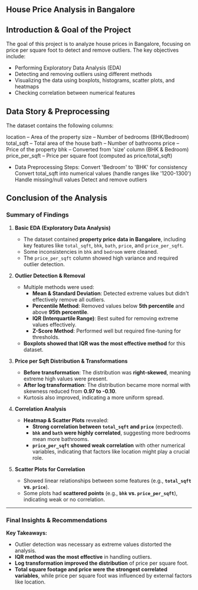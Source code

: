 ## **House Price Analysis in Bangalore**

## **Introduction & Goal of the Project**
The goal of this project is to analyze house prices in Bangalore, focusing on price per square foot to detect and remove outliers. The key objectives include:

- Performing Exploratory Data Analysis (EDA)
- Detecting and removing outliers using different methods
- Visualizing the data using boxplots, histograms, scatter plots, and heatmaps
- Checking correlation between numerical features

## **Data Story & Preprocessing**
The dataset contains the following columns:

location – Area of the property
size – Number of bedrooms (BHK/Bedroom)
total_sqft – Total area of the house
bath – Number of bathrooms
price – Price of the property
bhk – Converted from 'size' column (BHK & Bedroom)
price_per_sqft – Price per square foot (computed as price/total_sqft)
- Data Preprocessing Steps:
Convert 'Bedroom' to 'BHK' for consistency
Convert total_sqft into numerical values (handle ranges like '1200-1300')
Handle missing/null values
Detect and remove outliers

## **Conclusion of the Analysis**  

### **Summary of Findings**  
1. **Basic EDA (Exploratory Data Analysis)**  
   - The dataset contained **property price data in Bangalore**, including key features like `total_sqft`, `bhk`, `bath`, `price`, and `price_per_sqft`.
   - Some inconsistencies in `bhk` and `bedroom` were cleaned.
   - The `price_per_sqft` column showed high variance and required outlier detection.

2. **Outlier Detection & Removal**  
   - Multiple methods were used:
     - **Mean & Standard Deviation**: Detected extreme values but didn't effectively remove all outliers.
     - **Percentile Method**: Removed values below **5th percentile** and above **95th percentile**.
     - **IQR (Interquartile Range)**: Best suited for removing extreme values effectively.
     - **Z-Score Method**: Performed well but required fine-tuning for thresholds.  
   - **Boxplots showed that IQR was the most effective method** for this dataset.

3. **Price per Sqft Distribution & Transformations**  
   - **Before transformation**: The distribution was **right-skewed**, meaning extreme high values were present.
   - **After log transformation**: The distribution became more normal with skewness reduced from **0.97 to -0.10**.
   - Kurtosis also improved, indicating a more uniform spread.

4. **Correlation Analysis**  
   - **Heatmap & Scatter Plots** revealed:
     - **Strong correlation between `total_sqft` and `price`** (expected).
     - **`bhk` and `bath` were highly correlated**, suggesting more bedrooms mean more bathrooms.
     - **`price_per_sqft` showed weak correlation** with other numerical variables, indicating that factors like location might play a crucial role.

5. **Scatter Plots for Correlation**  
   - Showed linear relationships between some features (e.g., **`total_sqft` vs. `price`**).
   - Some plots had **scattered points** (e.g., **`bhk` vs. `price_per_sqft`**), indicating weak or no correlation.

---

### **Final Insights & Recommendations**  
 **Key Takeaways:**
- Outlier detection was necessary as extreme values distorted the analysis.
- **IQR method was the most effective** in handling outliers.
- **Log transformation improved the distribution** of price per square foot.
- **Total square footage and price were the strongest correlated variables**, while price per square foot was influenced by external factors like location.
